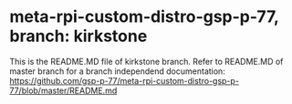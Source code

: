 # meta-rpi-custom-distro-gsp-p-77, branch: kirkstone

This is the README.MD file of kirkstone branch. Refer to README.MD of master branch for a branch independend documentation:
https://github.com/gsp-p-77/meta-rpi-custom-distro-gsp-p-77/blob/master/README.md
